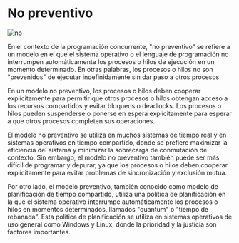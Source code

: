 # No preventivo

![no](https://dirigentesdigital.com/multimedia/img/big/desarrollosoftware_41-116547_20190111134203.jpg)

En el contexto de la programación concurrente, "no preventivo" se refiere a un modelo en el que el sistema operativo o el lenguaje de programación no interrumpen automáticamente los procesos o hilos de ejecución en un momento determinado. En otras palabras, los procesos o hilos no son "prevenidos" de ejecutar indefinidamente sin dar paso a otros procesos.

En un modelo no preventivo, los procesos o hilos deben cooperar explícitamente para permitir que otros procesos o hilos obtengan acceso a los recursos compartidos y evitar bloqueos o deadlocks. Los procesos o hilos pueden suspenderse o ponerse en espera explícitamente para esperar a que otros procesos completen sus operaciones.

El modelo no preventivo se utiliza en muchos sistemas de tiempo real y en sistemas operativos en tiempo compartido, donde se prefiere maximizar la eficiencia del sistema y minimizar la sobrecarga de conmutación de contexto. Sin embargo, el modelo no preventivo también puede ser más difícil de programar y depurar, ya que los procesos o hilos deben cooperar explícitamente para evitar problemas de sincronización y exclusión mutua.

Por otro lado, el modelo preventivo, también conocido como modelo de planificación de tiempo compartido, utiliza una política de planificación en la que el sistema operativo interrumpe automáticamente los procesos o hilos en momentos determinados, llamados "quantum" o "tiempo de rebanada". Esta política de planificación se utiliza en sistemas operativos de uso general como Windows y Linux, donde la prioridad y la justicia son factores importantes.
